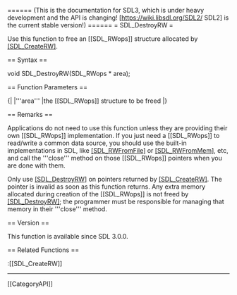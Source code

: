 ====== (This is the documentation for SDL3, which is under heavy development and the API is changing! [https://wiki.libsdl.org/SDL2/ SDL2] is the current stable version!) ======
= SDL_DestroyRW =

Use this function to free an [[SDL_RWops]] structure allocated by [[SDL_CreateRW]]().

== Syntax ==

<syntaxhighlight lang='c'>
void SDL_DestroyRW(SDL_RWops * area);
</syntaxhighlight>

== Function Parameters ==

{|
|'''area'''
|the [[SDL_RWops]] structure to be freed
|}

== Remarks ==

Applications do not need to use this function unless they are providing
their own [[SDL_RWops]] implementation. If you just need a [[SDL_RWops]] to
read/write a common data source, you should use the built-in
implementations in SDL, like [[SDL_RWFromFile]]() or [[SDL_RWFromMem]](),
etc, and call the '''close''' method on those [[SDL_RWops]] pointers when
you are done with them.

Only use [[SDL_DestroyRW]]() on pointers returned by [[SDL_CreateRW]]().
The pointer is invalid as soon as this function returns. Any extra memory
allocated during creation of the [[SDL_RWops]] is not freed by
[[SDL_DestroyRW]](); the programmer must be responsible for managing that
memory in their '''close''' method.

== Version ==

This function is available since SDL 3.0.0.

== Related Functions ==

:[[SDL_CreateRW]]

----
[[CategoryAPI]]


